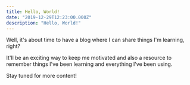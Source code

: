 ```yaml
---
title: Hello, World!
date: "2019-12-29T12:23:00.000Z"
description: "Hello, World!"
---
```


Well, it's about time to have a blog where I can share things I'm learning, right?

It'll be an exciting way to keep me motivated and also a resource to remember things I've been learning and everything I've been using.

Stay tuned for more content!
